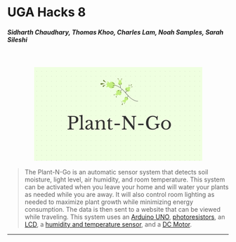 # UGA Hacks 8

##### Sidharth Chaudhary, Thomas Khoo, Charles Lam, Noah Samples, Sarah Sileshi

<br>

<p align="center">
 <img width="383" alt="Plant-N-Go Logo" src="images/logo.png">
</p>

> The Plant-N-Go is an automatic sensor system that detects soil moisture, light level, air humidity, and room temperature. This system can be activated when you leave your home and will water your plants as needed while you are away. It will also control room lighting as needed to maximize plant growth while minimizing energy consumption. The data is then sent to a website that can be viewed while traveling. This system uses an <a href="https://www.sparkfun.com/products/11021">Arduino UNO</a>, <a href="https://www.adafruit.com/product/161">photoresistors</a>, an <A href="https://www.digikey.com/en/products/detail/focus-display-solutions,-inc./C162A-BW-LW65/13901792?utm_adgroup=Focus%20Display%20Solutions%2C%20INC.&utm_source=google&utm_medium=cpc&utm_campaign=Shopping_DK%2BSupplier_Tier%201%20-%20Block%201&utm_term=&utm_content=Focus%20Display%20Solutions%2C%20INC.&gclid=Cj0KCQiAofieBhDXARIsAHTTldrfnxbEcoGekpcT930UTO1mDOkypcnqVV6L7zwSmPSZFhBcvRuWWNkaAtKLEALw_wcB">LCD</a>, a <a href="https://www.digikey.com/en/products/detail/universal-solder-electronics-ltd/DHT11/16822119?utm_adgroup=UNIVERSAL-SOLDER%20ELECTRONICS%20LTD&utm_source=google&utm_medium=cpc&utm_campaign=Shopping_DK%2BSupplier_Tier%202%20-%20Block%203&utm_term=&utm_content=UNIVERSAL-SOLDER%20ELECTRONICS%20LTD&gclid=Cj0KCQiAofieBhDXARIsAHTTldpzbkvznooU4HisU8D9rFRqHQkVpB6gxFqMmvJdwaNrI4H6Xck2veUaAqHXEALw_wcB">humidity and temperature sensor</a>, and a <a href="https://www.circuitspecialists.com/products/mot-3">DC Motor</a>.
<hr>
